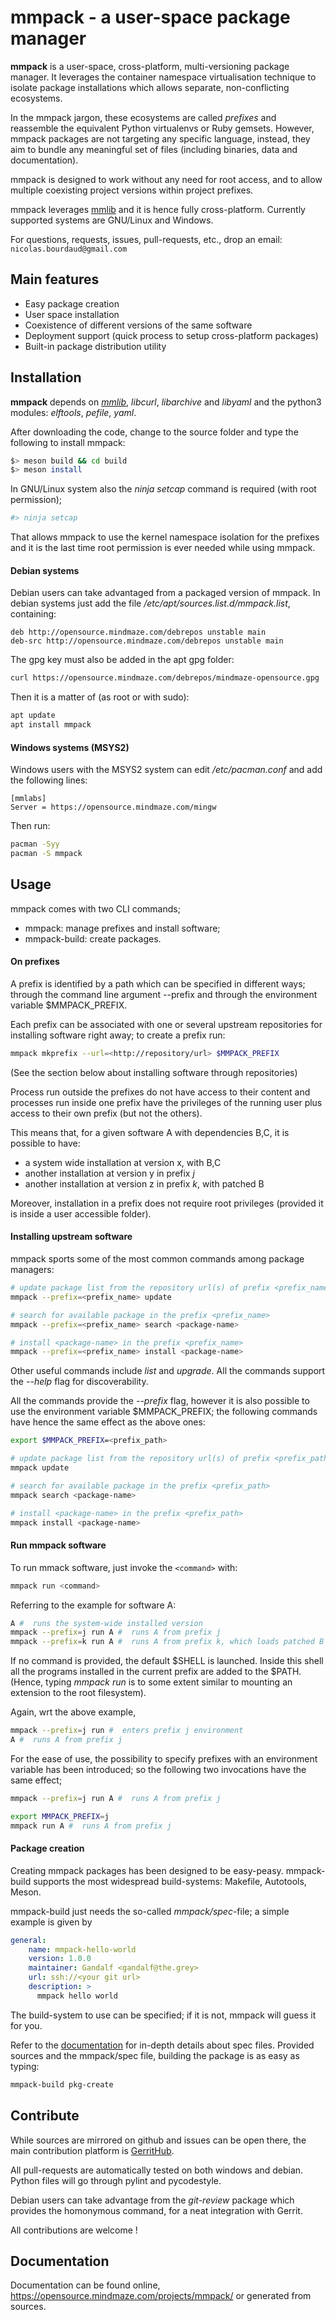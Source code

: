 # **mmpack** - a user-space package manager

**mmpack** is a user-space, cross-platform, multi-versioning package manager.
It leverages the container namespace virtualisation technique to isolate
package installations which allows separate, non-conflicting ecosystems.

In the mmpack jargon, these ecosystems are called _prefixes_ and reassemble the
equivalent Python virtualenvs or Ruby gemsets.  However, mmpack packages are
not targeting any specific language, instead, they aim to bundle any meaningful
set of files (including binaries, data and documentation).

mmpack is designed to work without any need for root access, and to allow
multiple coexisting project versions within project prefixes.

mmpack leverages [mmlib](https://github.com/mmlabs-mindmaze/mmlib) and it is
hence fully cross-platform. Currently supported systems are GNU/Linux and
Windows.

For questions, requests, issues, pull-requests, etc., drop an email:
`nicolas.bourdaud@gmail.com`

## Main features

* Easy package creation
* User space installation
* Coexistence of different versions of the same software
* Deployment support (quick process to setup cross-platform packages)
* Built-in package distribution utility

## Installation

**mmpack** depends on [*mmlib*](https://github.com/mmlabs-mindmaze/mmlib),
*libcurl*, *libarchive* and *libyaml* and the python3 modules: *elftools*,
*pefile*, *yaml*.

After downloading the code, change to the source folder and type the following
to install mmpack:

``` bash
$> meson build && cd build
$> meson install
```

In GNU/Linux system also the _ninja setcap_ command is required (with root
permission);

``` bash
#> ninja setcap
```

That allows mmpack to use the kernel namespace isolation for the prefixes and
it is the last time root permission is ever needed while using mmpack.

#### Debian systems

Debian users can take advantaged from a packaged version of mmpack. In debian
systems just add the file _/etc/apt/sources.list.d/mmpack.list_, containing:

```
deb http://opensource.mindmaze.com/debrepos unstable main
deb-src http://opensource.mindmaze.com/debrepos unstable main
```

The gpg key must also be added in the apt gpg folder:

``` bash
curl https://opensource.mindmaze.com/debrepos/mindmaze-opensource.gpg | sudo tee /etc/apt/trusted.gpg.d/mindmaze-opensource.gpg > /dev/null
```

Then it is a matter of (as root or with sudo):

``` bash
apt update
apt install mmpack
```

#### Windows systems (MSYS2)

Windows users with the MSYS2 system can edit _/etc/pacman.conf_ and add the
following lines:

```
[mmlabs]
Server = https://opensource.mindmaze.com/mingw
```

Then run:

``` bash
pacman -Syy
pacman -S mmpack
```

## Usage

mmpack comes with two CLI commands;

 * mmpack: manage prefixes and install software;
 * mmpack-build: create packages.

#### On prefixes

A prefix is identified by a path which can be specified in different ways;
through the command line argument --prefix and through the environment variable
$MMPACK_PREFIX.

Each prefix can be associated with one or several upstream repositories for
installing software right away; to create a prefix run:

``` bash
mmpack mkprefix --url=<http://repository/url> $MMPACK_PREFIX
```

(See the section below about installing software through repositories)

Process run outside the prefixes do not have access to their content and
processes run inside one prefix have the privileges of the running user plus
access to their own prefix (but not the others).

This means that, for a given software A with dependencies B,C, it is possible
to have:

 * a system wide installation at version x, with B,C
 * another installation at version y in prefix _j_
 * another installation at version z in prefix _k_, with patched B

Moreover, installation in a prefix does not require root privileges (provided
it is inside a user accessible folder).

#### Installing upstream software

mmpack sports some of the most common commands among package managers:

``` bash
# update package list from the repository url(s) of prefix <prefix_name>
mmpack --prefix=<prefix_name> update

# search for available package in the prefix <prefix_name>
mmpack --prefix=<prefix_name> search <package-name>

# install <package-name> in the prefix <prefix_name>
mmpack --prefix=<prefix_name> install <package-name>
```

Other useful commands include _list_ and _upgrade_.
All the commands support the _--help_ flag for discoverability.

All the commands provide the _--prefix_ flag, however it is also possible to
use the environment variable $MMPACK_PREFIX; the following commands have hence
the same effect as the above ones:

``` bash
export $MMPACK_PREFIX=<prefix_path>

# update package list from the repository url(s) of prefix <prefix_path>
mmpack update

# search for available package in the prefix <prefix_path>
mmpack search <package-name>

# install <package-name> in the prefix <prefix_path>
mmpack install <package-name>
```

#### Run mmpack software

To run mmack software, just invoke the `<command>` with:

``` bash
mmpack run <command>
```

Referring to the example for software A:

``` bash
A #  runs the system-wide installed version
mmpack --prefix=j run A #  runs A from prefix j
mmpack --prefix=k run A #  runs A from prefix k, which loads patched B
```

If no command is provided, the default $SHELL is launched.  Inside this shell
all the programs installed in the current prefix are added to the $PATH.
(Hence, typing _mmpack run_ is to some extent similar to mounting an extension
to the root filesystem).

Again, wrt the above example,

``` bash
mmpack --prefix=j run #  enters prefix j environment
A #  runs A from prefix j
```

For the ease of use, the possibility to specify prefixes with an environment
variable has been introduced; so the following two invocations have the same
effect;

``` bash
mmpack --prefix=j run A #  runs A from prefix j

export MMPACK_PREFIX=j
mmpack run A #  runs A from prefix j
```

#### Package creation

Creating mmpack packages has been designed to be easy-peasy.  mmpack-build
supports the most widespread build-systems: Makefile, Autotools, Meson.

mmpack-build just needs the so-called _mmpack/spec_-file; a simple example is
given by

``` yaml
general:
    name: mmpack-hello-world
    version: 1.0.0
    maintainer: Gandalf <gandalf@the.grey>
    url: ssh://<your git url>
    description: >
      mmpack hello world
```

The build-system to use can be specified; if it is not, mmpack will guess it
for you.

Refer to the [documentation](https://opensource.mindmaze.com/projects/mmpack/)
for in-depth details about spec files.  Provided sources and the mmpack/spec
file, building the package is as easy as typing:

``` bash
mmpack-build pkg-create
```

## Contribute

While sources are mirrored on github and issues can be open there, the main
contribution platform is
[GerritHub](https://review.gerrithub.io/admin/repos/mmlabs-mindmaze/mmpack).

All pull-requests are automatically tested on both windows and debian.  Python
files will go through pylint and pycodestyle.

Debian users can take advantage from the _git-review_ package which provides
the homonymous command, for a neat integration with Gerrit.

All contributions are welcome !

## Documentation

Documentation can be found online, https://opensource.mindmaze.com/projects/mmpack/ or
generated from sources.
